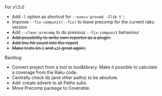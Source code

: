 For v1.5.0


* Add `-l` option as shortcut for `--exec='prove6 -Ilib t'`;
* Improve `--fix-compunit(--fix)` to leave precomp for the current raku version
* Add `--clear-precomp` to do previous `--fix-compunit` behaviour
* ~~Add possibility to write own reporter as a plugin.~~
* ~~Add line hit count into the report~~
* ~~Make tests (in `t` and `xt`) great again;~~

Backlog:
* Convert project from a tool to tool&library. Make it possible to calculate a coverage from the Raku code.
* Centrally check lib (and other paths) to be absolute.
* Add :create adverb to all Paths subs.
* Move Precomp package to Coverable.
